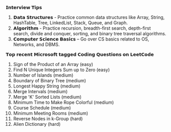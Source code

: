 𝗜𝗻𝘁𝗲𝗿𝘃𝗶𝗲𝘄 𝗧𝗶𝗽𝘀
1) 𝗗𝗮𝘁𝗮 𝗦𝘁𝗿𝘂𝗰𝘁𝘂𝗿𝗲𝘀 - Practice common data structures like Array, String, HashTable, Tree, LinkedList, Stack, Queue, and Graph. 
2) 𝗔𝗹𝗴𝗼𝗿𝗶𝘁𝗵𝗺 - Practice recursion, breadth-first search, depth-first search, divide and conquer, sorting, and binary tree traversal algorithms.
3) 𝗖𝗼𝗺𝗽𝘂𝘁𝗲𝗿 𝗦𝗰𝗶𝗲𝗻𝗰𝗲 𝗕𝗮𝘀𝗶𝗰𝘀 – Go over CS basics related to OS, Networks, and DBMS.
 
 
𝗧𝗼𝗽 𝗿𝗲𝗰𝗲𝗻𝘁 𝗠𝗶𝗰𝗿𝗼𝘀𝗼𝗳𝘁 𝘁𝗮𝗴𝗴𝗲𝗱 𝗖𝗼𝗱𝗶𝗻𝗴 𝗤𝘂𝗲𝘀𝘁𝗶𝗼𝗻𝘀 𝗼𝗻 𝗟𝗲𝗲𝘁𝗖𝗼𝗱𝗲
1. Sign of the Product of an Array (easy)
2. Find N Unique Integers Sum up to Zero (easy)
3. Number of Islands (medium)
4. Boundary of Binary Tree (medium)
5. Longest Happy String (medium)
6. Merge Intervals (medium)
7. Merge 'K' Sorted Lists (medium)
8. Minimum Time to Make Rope Colorful (medium)
9. Course Schedule (medium)
10. Minimum Meeting Rooms (medium)
11. Reverse Nodes in k-Group (hard)
12. Alien Dictionary (hard)
